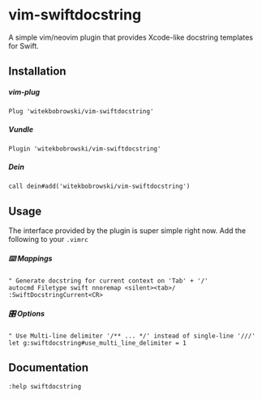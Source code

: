 # vim-swiftdocstring

A simple vim/neovim plugin that provides Xcode-like docstring templates for Swift.

## Installation

##### vim-plug
```vim
Plug 'witekbobrowski/vim-swiftdocstring'
```

##### Vundle 
```vim
Plugin 'witekbobrowski/vim-swiftdocstring'
```

##### Dein
```vim
call dein#add('witekbobrowski/vim-swiftdocstring')
```

## Usage
The interface provided by the plugin is super simple right now. Add the following
to your `.vimrc`

##### ⌨️ Mappings
```vim
" Generate docstring for current context on 'Tab' + '/'
autocmd Filetype swift nnoremap <silent><tab>/ :SwiftDocstringCurrent<CR>
```

##### 🎛 Options
```vim
" Use Multi-line delimiter '/** ... */' instead of single-line '///'
let g:swiftdocstring#use_multi_line_delimiter = 1
```

## Documentation

```vim
:help swiftdocstring
```

